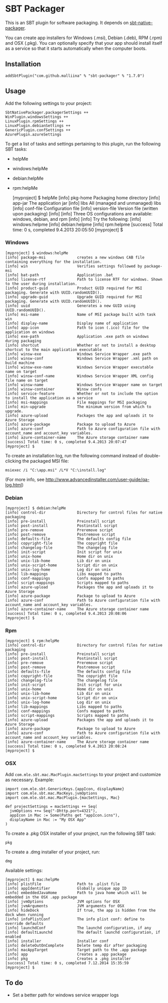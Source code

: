 # SBT Packager #

This is an SBT plugin for software packaging. It depends on [sbt-native-packager](https://github.com/sbt/sbt-native-packager).

You can create app installers for Windows (.msi), Debian (.deb), RPM (.rpm) and OSX (.pkg). You can optionally specify
that your app should install itself as a service so that it starts automatically when the computer boots.

## Installation ##

    addSbtPlugin("com.github.malliina" % "sbt-packager" % "1.7.0")

## Usage ##

Add the following settings to your project:

    SbtNativePackager.packagerSettings ++
    WinPlugin.windowsSettings ++
    LinuxPlugin.rpmSettings ++
    LinuxPlugin.debianSettings ++
    GenericPlugin.confSettings ++
    AzurePlugin.azureSettings

To get a list of tasks and settings pertaining to this plugin, run the following SBT tasks:
- helpMe
- windows:helpMe
- debian:helpMe
- rpm:helpMe

    [myproject] $ helpMe
    [info] pkg-home                 Packaging home directory
    [info] app-jar                  The application jar
    [info] libs                     All (managed and unmanaged) libs
    [info] conf-file                Configuration file
    [info] version-file             Version file (written upon packaging)
    [info]
    [info] Three OS configurations are available: windows, debian, and rpm
    [info]
    [info] Try the following:
    [info] windows:helpme
    [info] debian:helpme
    [info] rpm:helpme
    [success] Total time: 0 s, completed 9.4.2013 20:05:50
    [myproject] $

### Windows ###

    [myproject] $ windows:helpMe
    [info] package-msi              creates a new windows CAB file containing everything for the installation.
    [info] win                      Verifies settings followed by package-msi
    [info] bat-path                 Application .bat
    [info] license-rtf              Path to license RTF for windows. Shown to the user during installation.
    [info] product-guid             Product GUID required for MSI packaging. Generate with UUID.randomUUID().
    [info] upgrade-guid             Upgrade GUID required for MSI packaging. Generate with UUID.randomUUID().
    [info] uuid                     Generates a new GUID using UUID.randomUUID().
    [info] msi-name                 Name of MSI package built with task win
    [info] display-name             Display name of application
    [info] app-icon                 Path to icon (.ico) file for the application on windows
    [info] exe-path                 Application .exe path on windows during packaging
    [info] shortcut                 Whether or not to install a desktop shortcut to the main application executable
    [info] winsw-exe                Windows Service Wrapper .exe path
    [info] winsw-conf               Windows Service Wrapper .xml path on build machine
    [info] winsw-exe-name           Windows Service Wrapper executable name on target
    [info] winsw-conf-name          Windows Service Wrapper XML config file name on target
    [info] winsw-name               Windows Service Wrapper name on target
    [info] winsw-container          Winsw confs
    [info] service-feature          Whether or not to include the option to install the application as a service
    [info] msi-mappings             File mappings for MSI packaging
    [info] min-upgrade              The minimum version from which to upgrade.
    [info] azure-upload             Packages the app and uploads it to Azure Storage
    [info] azure-package            Package to upload to Azure
    [info] azure-conf               Path to Azure configuration file with account_name and account_key variables.
    [info] azure-container-name     The Azure storage container name
    [success] Total time: 0 s, completed 9.4.2013 20:07:47
    [myproject] $

To create an installation log, run the following command instead of double-clicking the packaged MSI file:

    msiexec /i "C:\app.msi" /L*V "C:\install.log"

(For more info, see http://www.advancedinstaller.com/user-guide/qa-log.html)

### Debian ###

    [myproject] $ debian:helpMe
    [info] control-dir              Directory for control files for native packaging
    [info] pre-install              Preinstall script
    [info] post-install             Postinstall script
    [info] pre-remove               Preremove script
    [info] post-remove              Postremove script
    [info] defaults-file            The defaults config file
    [info] copyright-file           The copyright file
    [info] changelog-file           The changelog file
    [info] init-script              Init script for unix
    [info] unix-home                Home dir on unix
    [info] unix-lib-home            Lib dir on unix
    [info] unix-script-home         Script dir on unix
    [info] unix-log-home            Log dir on unix
    [info] lib-mappings             Libs mapped to paths
    [info] conf-mappings            Confs mapped to paths
    [info] script-mappings          Scripts mapped to paths
    [info] azure-upload             Packages the app and uploads it to Azure Storage
    [info] azure-package            Package to upload to Azure
    [info] azure-conf               Path to Azure configuration file with account_name and account_key variables.
    [info] azure-container-name     The Azure storage container name
    [success] Total time: 0 s, completed 9.4.2013 20:08:06
    [myproject] $

### Rpm ###

    [myproject] $ rpm:helpMe
    [info] control-dir              Directory for control files for native packaging
    [info] pre-install              Preinstall script
    [info] post-install             Postinstall script
    [info] pre-remove               Preremove script
    [info] post-remove              Postremove script
    [info] defaults-file            The defaults config file
    [info] copyright-file           The copyright file
    [info] changelog-file           The changelog file
    [info] init-script              Init script for unix
    [info] unix-home                Home dir on unix
    [info] unix-lib-home            Lib dir on unix
    [info] unix-script-home         Script dir on unix
    [info] unix-log-home            Log dir on unix
    [info] lib-mappings             Libs mapped to paths
    [info] conf-mappings            Confs mapped to paths
    [info] script-mappings          Scripts mapped to paths
    [info] azure-upload             Packages the app and uploads it to Azure Storage
    [info] azure-package            Package to upload to Azure
    [info] azure-conf               Path to Azure configuration file with account_name and account_key variables.
    [info] azure-container-name     The Azure storage container name
    [success] Total time: 0 s, completed 9.4.2013 20:08:24
    [myproject] $

### OSX ###

Add `com.mle.sbt.mac.MacPlugin.macSettings` to your project and customize as necessary. Example:

```
import com.mle.sbt.GenericKeys.{appIcon, displayName}
import com.mle.sbt.mac.MacKeys.jvmOptions
import com.mle.sbt.mac.MacPlugin.{macSettings, Mac}

def projectSettings = macSettings ++ Seq(
  jvmOptions ++= Seq("-Dhttp.port=4321"),
  appIcon in Mac := Some(Paths get "appIcon.icns"),
  displayName in Mac := "My OSX App"
)
```

To create a .pkg OSX installer of your project, run the following SBT task:

    pkg

To create a .dmg installer of your project, run:

    dmg

Available settings:

    [myproject] $ mac:helpMe
    [info] plistFile                Path to .plist file
    [info] appIdentifier            Globally unique app ID
    [info] embeddedJavaHome         Path to java home which will be embedded in the OSX .app package
    [info] jvmOptions               JVM options for OSX
    [info] jvmArguments             JVM arguments for OSX
    [info] hideDock                 If true, the app is hidden from the dock when running
    [info] infoPlistConf            The info plist conf: define to override defaults
    [info] launchdConf              The launchd configuration, if any
    [info] defaultLaunchd           The default launchd configuration, if enabled
    [info] installer                Installer conf
    [info] deleteOutOnComplete      Delete temp dir after packaging
    [info] macAppTarget             Target path to the .app package
    [info] app                      Creates a .app package
    [info] pkg                      Creates a .pkg installer
    [success] Total time: 0 s, completed 7.12.2014 15:35:59
    [myproject] $

## To do ##

- Set a better path for windows service wrapper logs

